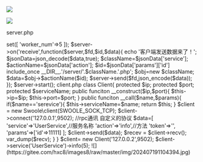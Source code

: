 

![](https://gitee.com/hxc8/images8/raw/master/img/202407191104702.jpg)





![](https://gitee.com/hxc8/images8/raw/master/img/202407191104987.jpg)



server.php



<?php



$server = new Swoole\server('0.0.0.0',9502);

$server->set([

'worker_num'=>5

]);

$server->on('receive',function($server,$fd,$id,$data){

echo '客户端发送数据来了！';

$jsonData=json_decode($data,true);

$className=$jsonData['service'];

$actionName=$jsonData['action'];

$id=$jsonData['params']['id']

include_once __DIR__.'/server/'.$className.'.php';

$obj=new $className;

$data=$obj->$actionName($id);

$server->send($fd,json_encode($data));

});





$server->start();





client.php



class Client{

protected $ip;

protected $port;

protected $serviceName;

public funciton __construct($ip,$port){

$this->ip=$ip;

$this->port=$port;

}



public funciton __call($name,$params){

if($name=='serevice'){

$this->serviceName=$name;

return $this;

}

$client = new Swoole\client(SWOOLE_SOCK_TCP);



$client->connect('127.0.0.1',9502);



//rpc通讯  自定义的协议

$data=[

'service'=>'UserService',//服务名称

'action'=>'info',//方法

'token'=>'',

'params'=>['id'=>11111]

];



$client->send($data);

$recev = $client->recv();



var_dump($recv);

}

}



$client= new Client('127.0.0.2',9502);

$client->service('UserService')->info(5);





![](https://gitee.com/hxc8/images8/raw/master/img/202407191104394.jpg)























































